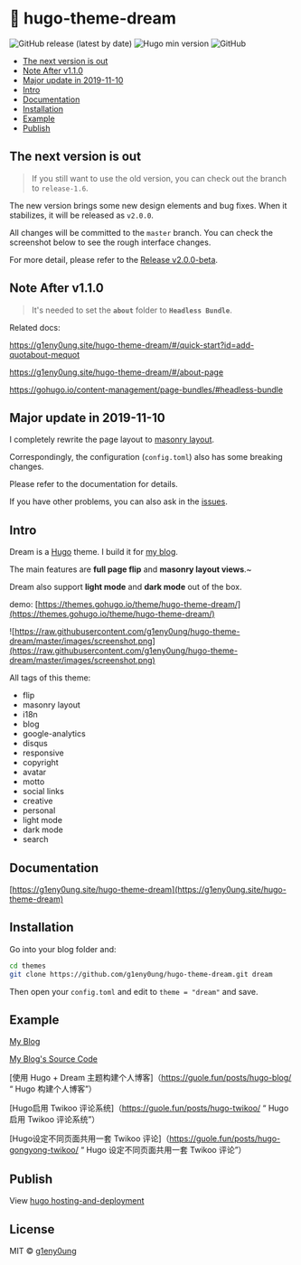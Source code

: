 # 🌱 hugo-theme-dream

![GitHub release (latest by date)](https://img.shields.io/github/v/release/g1eny0ung/hugo-theme-dream)
![Hugo min version](https://img.shields.io/badge/hugo--min--version-0.57.2-important)
![GitHub](https://img.shields.io/github/license/g1eny0ung/hugo-theme-dream)

- [The next version is out](#the-next-version-is-out)
- [Note After v1.1.0](#note-after-v110)
- [Major update in 2019-11-10](#major-update-in-2019-11-10)
- [Intro](#intro)
- [Documentation](#documentation)
- [Installation](#installation)
- [Example](#example)
- [Publish](#publish)

## The next version is out

> If you still want to use the old version, you can check out the branch to `release-1.6`.

The new version brings some new design elements and bug fixes. When it stabilizes, it will be released as `v2.0.0`.

All changes will be committed to the `master` branch. You can check the screenshot below to see the rough interface changes.

For more detail, please refer to the [Release v2.0.0-beta](https://github.com/g1eny0ung/hugo-theme-dream/releases/tag/v2.0.0-beta).

## Note After v1.1.0

> It's needed to set the **`about`** folder to **`Headless Bundle`**.

Related docs:

<https://g1eny0ung.site/hugo-theme-dream/#/quick-start?id=add-quotabout-mequot>

<https://g1eny0ung.site/hugo-theme-dream/#/about-page>

<https://gohugo.io/content-management/page-bundles/#headless-bundle>

## Major update in 2019-11-10

I completely rewrite the page layout to [masonry layout](https://masonry.desandro.com/).

Correspondingly, the configuration (`config.toml`) also has some breaking changes.

Please refer to the documentation for details.

If you have other problems, you can also ask in the [issues](https://github.com/g1eny0ung/hugo-theme-dream/issues).

## Intro

Dream is a [Hugo](https://gohugo.io/) theme. I build it for [my blog](http://g1eny0ung.site).

The main features are **full page flip** and **masonry layout views**.~

Dream also support **light mode** and **dark mode** out of the box.

demo: [https://themes.gohugo.io/theme/hugo-theme-dream/](https://themes.gohugo.io/theme/hugo-theme-dream/)

![https://raw.githubusercontent.com/g1eny0ung/hugo-theme-dream/master/images/screenshot.png](https://raw.githubusercontent.com/g1eny0ung/hugo-theme-dream/master/images/screenshot.png)

All tags of this theme:

- flip
- masonry layout
- i18n
- blog
- google-analytics
- disqus
- responsive
- copyright
- avatar
- motto
- social links
- creative
- personal
- light mode
- dark mode
- search

## Documentation

[https://g1eny0ung.site/hugo-theme-dream](https://g1eny0ung.site/hugo-theme-dream)

## Installation

Go into your blog folder and:

```sh
cd themes
git clone https://github.com/g1eny0ung/hugo-theme-dream.git dream
```

Then open your `config.toml` and edit to `theme = "dream"` and save.

## Example

[My Blog](https://g1eny0ung.site)

[My Blog's Source Code](https://github.com/g1eny0ung/blog)

[使用 Hugo + Dream 主题构建个人博客]（https://guole.fun/posts/hugo-blog/ “ Hugo 构建个人博客”）  

[Hugo启用 Twikoo 评论系统]（https://guole.fun/posts/hugo-twikoo/ “ Hugo 启用 Twikoo 评论系统”）  

[Hugo设定不同页面共用一套 Twikoo 评论]（https://guole.fun/posts/hugo-gongyong-twikoo/ “ Hugo 设定不同页面共用一套 Twikoo 评论”） 

## Publish

View [hugo hosting-and-deployment](https://gohugo.io/hosting-and-deployment/)

## License

MIT © [g1eny0ung](https://github.com/g1eny0ung)
